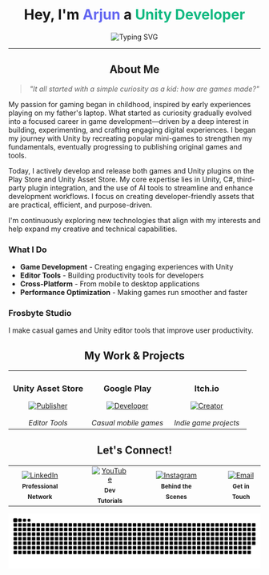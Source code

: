 <!--
  Professional GitHub Profile README
  Designed for Arjun - Unity Game Developer & Frosbyte Studio
-->

<div align="center">
  
# Hey, I'm <span style="color: #6366F1; font-weight: bold;">Arjun</span> a <span style="color: #10B981; font-weight: bold;">Unity Developer</span>

<img src="https://readme-typing-svg.demolab.com?font=Inter&weight=500&size=20&duration=3000&pause=1000&color=6366F1&center=true&vCenter=true&width=500&lines=Unity+Developer;Game+Creator;Tool+Builder;Always+Learning" alt="Typing SVG" />

</div>

---

<div align="center">

## About Me

</div>

<div align="center">

> *"It all started with a simple curiosity as a kid: how are games made?"*

</div>

My passion for gaming began in childhood, inspired by early experiences playing on my father's laptop. What started as curiosity gradually evolved into a focused career in game development—driven by a deep interest in building, experimenting, and crafting engaging digital experiences. I began my journey with Unity by recreating popular mini-games to strengthen my fundamentals, eventually progressing to publishing original games and tools.

Today, I actively develop and release both games and Unity plugins on the Play Store and Unity Asset Store. My core expertise lies in Unity, C#, third-party plugin integration, and the use of AI tools to streamline and enhance development workflows. I focus on creating developer-friendly assets that are practical, efficient, and purpose-driven.

I'm continuously exploring new technologies that align with my interests and help expand my creative and technical capabilities.

### What I Do
- **Game Development** - Creating engaging experiences with Unity
- **Editor Tools** - Building productivity tools for developers
- **Cross-Platform** - From mobile to desktop applications
- **Performance Optimization** - Making games run smoother and faster

### Frosbyte Studio
I make casual games and Unity editor tools that improve user productivity.

<div align="center">

## My Work & Projects

<table>
<tr>
<td align="center" width="33%">
<div align="center">
<h3>Unity Asset Store</h3>
<a href="https://assetstore.unity.com/publishers/113578?preview=1">
<img src="https://img.shields.io/badge/PUBLISHER-4285F4?style=for-the-badge&logoColor=white" alt="Publisher"/>
</a>
<br><br>
<em>Editor Tools</em>
</div>
</td>
<td align="center" width="33%">
<div align="center">
<h3>Google Play</h3>
<a href="https://play.google.com/store/apps/dev?id=6062189599073712115">
<img src="https://img.shields.io/badge/DEVELOPER-34A853?style=for-the-badge&logoColor=white" alt="Developer"/>
</a>
<br><br>
<em>Casual mobile games</em>
</div>
</td>
<td align="center" width="33%">
<div align="center">
<h3>Itch.io</h3>
<a href="https://frosbyte.itch.io/">
<img src="https://img.shields.io/badge/CREATOR-FA5C5C?style=for-the-badge&logoColor=white" alt="Creator"/>
</a>
<br><br>
<em>Indie game projects</em>
</div>
</td>
</tr>
</table>

</div>

<div align="center">

## Let's Connect!

<table>
<tr>
<td align="center">
<a href="https://www.linkedin.com/in/arjun-m-226b9624b/">
<img src="https://img.shields.io/badge/LinkedIn-0077B5?style=for-the-badge&logo=linkedin&logoColor=white" alt="LinkedIn"/>
</a>
<br>
<sub><strong>Professional Network</strong></sub>
</td>
<td width="20"></td>
<td align="center">
<a href="https://www.youtube.com/@frosbyte8575/featured">
<img src="https://img.shields.io/badge/YouTube-FF0000?style=for-the-badge&logo=youtube&logoColor=white" alt="YouTube"/>
</a>
<br>
<sub><strong>Dev Tutorials</strong></sub>
</td>
<td width="20"></td>
<td align="center">
<a href="https://www.instagram.com/frosbyte_studio?utm_source=qr&igsh=a2w0dXN6bngybGNu">
<img src="https://img.shields.io/badge/Instagram-E4405F?style=for-the-badge&logo=instagram&logoColor=white" alt="Instagram"/>
</a>
<br>
<sub><strong>Behind the Scenes</strong></sub>
</td>
<td width="20"></td>
<td align="center">
<a href="mailto:contact@frosbyte.com">
<img src="https://img.shields.io/badge/Email-D14836?style=for-the-badge&logo=gmail&logoColor=white" alt="Email"/>
</a>
<br>
<sub><strong>Get in Touch</strong></sub>
</td>
</tr>
</table>

</div>

<div align="center">
  <img src="https://raw.githubusercontent.com/platane/platane/output/github-contribution-grid-snake-dark.svg" alt="Snake animation" />
</div> 